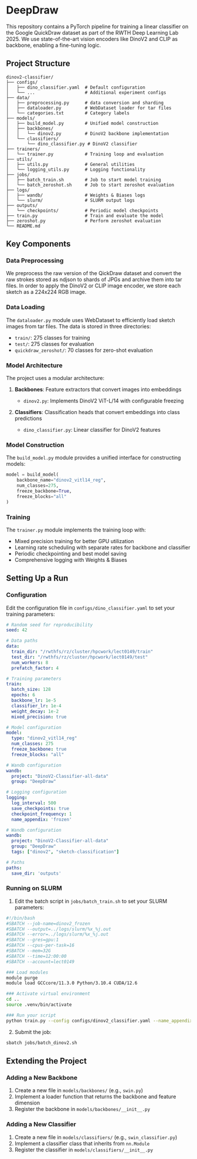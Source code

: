 # DeepDraw
This repository contains a PyTorch pipeline for training a linear classifier on the Google QuickDraw dataset as part of the RWTH Deep Learning Lab 2025. We use state-of-the-art vision encoders like DinoV2 and CLIP as backbone, enabling a fine-tuning logic.

## Project Structure

```
dinov2-classifier/
├── configs/                  
│   ├── dino_classifier.yaml  # Default configuration
│   └── ...                   # Additional experiment configs
├── data/                     
│   ├── preprocessing.py      # data conversion and sharding
│   ├── dataloader.py         # WebDataset loader for tar files
│   └── categories.txt        # Category labels
├── models/                   
│   ├── build_model.py        # Unified model construction
│   ├── backbones/            
│   │   └── dinov2.py         # DinoV2 backbone implementation
│   └── classifiers/          
│       └── dino_classifier.py # DinoV2 classifier
├── trainers/                 
│   └── trainer.py            # Training loop and evaluation
├── utils/                    
│   ├── utils.py              # General utilities
│   └── logging_utils.py      # Logging functionality
├── jobs/                     
│   ├── batch_train.sh        # Job to start model training
│   └── batch_zeroshot.sh     # Job to start zeroshot evaluation
├── logs/                     
│   ├── wandb/                # Weights & Biases logs
│   └── slurm/                # SLURM output logs
├── outputs/                 
│   └── checkpoints/          # Periodic model checkpoints
├── train.py                  # Train and evaluate the model
├── zeroshot.py               # Perform zeroshot evaluation
└── README.md                 
```

## Key Components

### Data Preprocessing
We preprocess the raw version of the QickDraw dataset and convert the raw strokes stored as ndjson to shards of JPGs and archive them into tar files. In order to apply the DinoV2 or CLIP image encoder, we store each sketch as a 224x224 RGB image.

### Data Loading

The `dataloader.py` module uses WebDataset to efficiently load sketch images from tar files. The data is stored in three directories:
- `train/`: 275 classes for training
- `test/`: 275 classes for evaluation
- `quickdraw_zeroshot/`: 70 classes for zero-shot evaluation

### Model Architecture

The project uses a modular architecture:

1. **Backbones**: Feature extractors that convert images into embeddings
   - `dinov2.py`: Implements DinoV2 ViT-L/14 with configurable freezing

2. **Classifiers**: Classification heads that convert embeddings into class predictions
   - `dino_classifier.py`: Linear classifier for DinoV2 features

### Model Construction

The `build_model.py` module provides a unified interface for constructing models:

```python
model = build_model(
    backbone_name="dinov2_vitl14_reg",
    num_classes=275,
    freeze_backbone=True,
    freeze_blocks="all"
)
```

### Training

The `trainer.py` module implements the training loop with:
- Mixed precision training for better GPU utilization
- Learning rate scheduling with separate rates for backbone and classifier
- Periodic checkpointing and best model saving
- Comprehensive logging with Weights & Biases

## Setting Up a Run

### Configuration

Edit the configuration file in `configs/dino_classifier.yaml` to set your training parameters:

```yaml
# Random seed for reproducibility
seed: 42

# Data paths
data:
  train_dir: "/rwthfs/rz/cluster/hpcwork/lect0149/train"
  test_dir: "/rwthfs/rz/cluster/hpcwork/lect0149/test"
  num_workers: 8
  prefatch_factor: 4

# Training parameters
train:
  batch_size: 128
  epochs: 6
  backbone_lr: 1e-5
  classifier_lr: 1e-4
  weight_decay: 1e-2
  mixed_precision: true

# Model configuration
model:
  type: "dinov2_vitl14_reg"
  num_classes: 275
  freeze_backbone: true
  freeze_blocks: "all"

# Wandb configuration
wandb:
  project: "DinoV2-Classifier-all-data"
  group: "DeepDraw"

# Logging configuration
logging:
  log_interval: 500
  save_checkpoints: true
  checkpoint_frequency: 1
  name_appendix: 'frozen'

# Wandb configuration
wandb:
  project: "DinoV2-Classifier-all-data"
  group: "DeepDraw"
  tags: ["dinov2", "sketch-classification"]

# Paths
paths:
  save_dir: 'outputs'
```

### Running on SLURM

1. Edit the batch script in `jobs/batch_train.sh` to set your SLURM parameters:

```bash
#!/bin/bash
#SBATCH --job-name=dinov2_frozen
#SBATCH --output=../logs/slurm/%x_%j.out
#SBATCH --error=../logs/slurm/%x_%j.out
#SBATCH --gres=gpu:1
#SBATCH --cpus-per-task=16
#SBATCH --mem=32G
#SBATCH --time=12:00:00
#SBATCH --account=lect0149

### Load modules
module purge
module load GCCcore/11.3.0 Python/3.10.4 CUDA/12.6

### Activate virtual environment
cd ..
source .venv/bin/activate

### Run your script
python train.py --config configs/dinov2_classifier.yaml --name_appendix frozen
```

2. Submit the job:
```bash
sbatch jobs/batch_dinov2.sh
```

## Extending the Project

### Adding a New Backbone

1. Create a new file in `models/backbones/` (e.g., `swin.py`)
2. Implement a loader function that returns the backbone and feature dimension
3. Register the backbone in `models/backbones/__init__.py`

### Adding a New Classifier

1. Create a new file in `models/classifiers/` (e.g., `swin_classifier.py`)
2. Implement a classifier class that inherits from `nn.Module`
3. Register the classifier in `models/classifiers/__init__.py`
